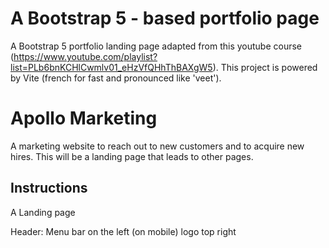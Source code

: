 # A Bootstrap 5 - based portfolio page
A Bootstrap 5 portfolio landing page adapted from this youtube course (https://www.youtube.com/playlist?list=PLb6bnKCHlCwmlv01_eHzVfQHhThBAXgW5). This project is powered by Vite (french for fast and pronounced like 'veet').

# Apollo Marketing
A marketing website to reach out to new customers and to acquire new hires. This will be a landing page that leads to other pages. 

## Instructions
A Landing page

Header:
Menu bar on the left (on mobile) logo top right

